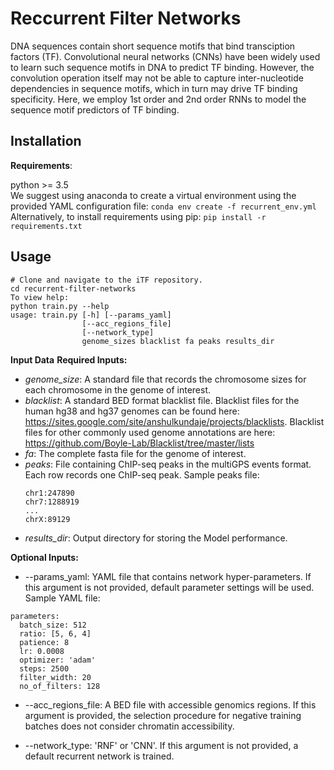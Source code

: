 # Reccurrent Filter Networks
DNA sequences contain short sequence motifs that bind transciption factors (TF). Convolutional neural networks (CNNs) have been widely used to learn such sequence motifs in DNA to predict TF binding. However, the convolution operation itself may not be able to capture inter-nucleotide dependencies in sequence motifs, which in turn may drive TF binding specificity. Here, we employ 1st order and 2nd order RNNs to model the sequence motif predictors of TF binding. 

## Installation
**Requirements**:  

python >= 3.5  
We suggest using anaconda to create a virtual environment using the provided YAML configuration file:
`conda env create -f recurrent_env.yml`  
Alternatively, to install requirements using pip: 
`pip install -r requirements.txt`

## Usage
```
# Clone and navigate to the iTF repository. 
cd recurrent-filter-networks  
To view help:   
python train.py --help
usage: train.py [-h] [--params_yaml]
                [--acc_regions_file]
                [--network_type]
                genome_sizes blacklist fa peaks results_dir
```

**Input Data**
**Required Inputs:**
* *genome_size*: A standard file that records the chromosome sizes for each chromosome in the genome of interest. 
* *blacklist*: A standard BED format blacklist file. Blacklist files for the human hg38 and hg37 genomes can be found here: https://sites.google.com/site/anshulkundaje/projects/blacklists. Blacklist files for other commonly used genome annotations are here: https://github.com/Boyle-Lab/Blacklist/tree/master/lists
* *fa*: The complete fasta file for the genome of interest. 
* *peaks*: File containing ChIP-seq peaks in the multiGPS events format. Each row records one ChIP-seq peak. 
  Sample peaks file: 
  ```
  chr1:247890
  chr7:1288919
  ...
  chrX:89129
  ```
* *results_dir*: Output directory for storing the Model performance. 

**Optional Inputs:** 
* --params_yaml: YAML file that contains network hyper-parameters. If this argument is not provided, default parameter settings will be used. 
Sample YAML file: 
```
parameters:
  batch_size: 512
  ratio: [5, 6, 4]
  patience: 8
  lr: 0.0008
  optimizer: 'adam'
  steps: 2500
  filter_width: 20
  no_of_filters: 128
```
* --acc_regions_file: A BED file with accessible genomics regions. If this argument is provided, the selection procedure for negative training batches does not consider chromatin accessibility.

* --network_type: 'RNF' or 'CNN'. If this argument is not provided, a default recurrent network is trained. 

